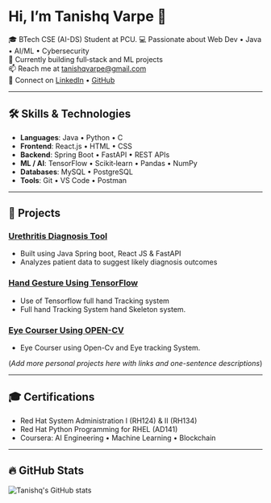 # Hi, I’m Tanishq Varpe 👋

🎓 BTech CSE (AI-DS) Student at PCU.
💻 Passionate about Web Dev • Java • AI/ML • Cybersecurity  
🚀 Currently building full‑stack and ML projects  
📫 Reach me at tanishqvarpe@gmail.com  
🔗 Connect on [LinkedIn](https://www.linkedin.com/in/tanishq-varpe-01839528a/) • [GitHub](https://github.com/TanishqVarpe)

---

## 🛠️ Skills & Technologies

- **Languages**: Java • Python • C  
- **Frontend**: React.js • HTML • CSS  
- **Backend**: Spring Boot • FastAPI • REST APIs  
- **ML / AI**: TensorFlow • Scikit‑learn • Pandas • NumPy  
- **Databases**: MySQL • PostgreSQL  
- **Tools**: Git • VS Code • Postman

---

## 📂 Projects

### [Urethritis Diagnosis Tool](https://github.com/TanishqVarpe/Urethritis-CEP-Project.git)
- Built using Java Spring boot, React JS & FastAPI   
- Analyzes patient data to suggest likely diagnosis outcomes

### [Hand Gesture Using TensorFlow](https://github.com/TanishqVarpe/Hand-Gesture-using-Tensorflow.git)
- Use of Tensorflow full hand Tracking system  
- Full hand Tracking System hand Skeleton system.

### [Eye Courser Using OPEN-CV](https://github.com/TanishqVarpe/eye_Cursor.git)
- Eye Courser using Open-Cv and Eye tracking System.

(*Add more personal projects here with links and one-sentence descriptions*)

---

## 🎓 Certifications

- Red Hat System Administration I (RH124) & II (RH134)  
- Red Hat Python Programming for RHEL (AD141)  
- Coursera: AI Engineering • Machine Learning • Blockchain

---

## 🔥 GitHub Stats

![Tanishq's GitHub stats](https://github-readme-stats.vercel.app/api?username=TanishqVarpe&show_icons=true&theme=dark)
